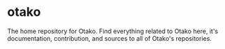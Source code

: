 # otako
The home repository for Otako. Find everything related to Otako here, it's documentation, contribution, and sources to all of Otako's repositories.
